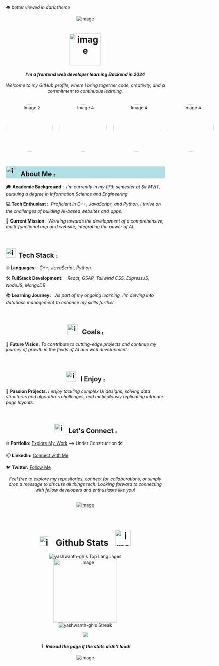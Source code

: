 <!-- ### Hi there 👋 -->
<p>
  👁️ 
  <em>
    better viewed in dark theme
  </em>
</p>

<p align="center">
  <img src="https://capsule-render.vercel.app/api?type=venom&color=gradient&height=250&section=header&text=Hi!%20I'm%20Yashwanth&fontColor=F7EFE9&fontSize=90" alt = "image"/>
</p>

<h1 align="center">
  <img src="https://media1.giphy.com/media/qAXDUie0dPweocOvnw/giphy.gif?cid=ecf05e47ti6g6ad6wpzzbnryawe53kjgxja2t5ictclalz58&ep=v1_gifs_related&rid=giphy.gif&ct=s" width="100" style="vertical-align:middle;" alt = "image">
</h1>

<h4 align="center">
  <em>
    <b>
      I'm a frontend web developer learning Backend in 2024
    </b>
  </em>
</h4>

<p align="center">
  <em>
    Welcome to my GitHub profile, where I bring together code, creativity, and a commitment to continuous learning.
  </em>
</p>

<div style="display: flex; align-items: center;">
  <div style="display: flex; align-items: center; margin-top: 20px;" align="center">
    <img src="https://github.com/yashwanth-gh/yashwanth-gh/assets/107710864/c32092c2-85e6-4168-b857-3f737122791c" alt="Image 2" width="150" height="150" style="border-radius: 50%; margin-right: 20px;" alt = "image">
    <img src="https://github.com/yashwanth-gh/yashwanth-gh/assets/107710864/ca04014f-6c34-4d91-bad3-ac5db741af87" alt="Image 4" width="150" height="150" style="border-radius: 50%; margin-right: 20px;" alt = "image">
    <img src="https://github.com/yashwanth-gh/yashwanth-gh/assets/107710864/ca04014f-6c34-4d91-bad3-ac5db741af87" alt="Image 4" width="150" height="150" style="border-radius: 50%; margin-right: 20px;" alt = "image">
    <img src="https://github.com/yashwanth-gh/yashwanth-gh/assets/107710864/c32092c2-85e6-4168-b857-3f737122791c" alt="Image 4" width="150" height="150" style="border-radius: 50%; margin-right: 20px;" alt = "image">
    <!-- Additional content or text for the second image can be added here if needed -->
  </div>
</div>


<br>

<h2 style="background-color:powderblue;"> <img src="https://media0.giphy.com/media/RRi3GncwtYHTSYODaf/giphy.gif?cid=ecf05e4741oajturmggjhottjcxs5m1wdikt8k5we1bclt9b&ep=v1_stickers_search&rid=giphy.gif&ct=s" width="32" alt = "image"> &nbsp; About Me ⨾</h2>

🎓 **Academic Background :** &nbsp;<em>I'm currently in my fifth semester at Sir MVIT, pursuing a degree in Information Science and Engineering.</em>

💻 **Tech Enthusiast :** &nbsp;<em>Proficient in C++, JavaScript, and Python, I thrive on the challenges of building AI-based websites and apps.</em>

🚀 **Current Mission:** &nbsp;<em>Working towards the development of a comprehensive, multi-functional app and website, integrating the power of AI.</em>

<br>

<h2><img src="https://media0.giphy.com/media/RJzm826vu7WbJvBtxX/giphy.gif?cid=ecf05e47ovpz63p960fnqe2l9l8ev3b599x3bw70dyty6nv2&ep=v1_gifs_related&rid=giphy.gif&ct=s" width="30" alt = "image">&nbsp;&nbsp;Tech Stack ⨾</h2>

🌐 **Languages:**&nbsp;&nbsp; <em>C++, JavaScript, Python</em>

🛠️ **FullStack Development:** &nbsp;&nbsp; <em>React, GSAP, Tailwind CSS, ExpressJS, NodeJS, MongoDB</em>

📚 **Learning Journey:**&nbsp;&nbsp; <em>As part of my ongoing learning, I'm delving into database management to enhance my skills further.</em>   

<br>

<h2 style="text-align:center"> <img src="https://media4.giphy.com/media/pB4oYINWRmtbS5FlCX/giphy.gif?cid=ecf05e47wkhkwx7fnntlrll3o8puutnty6q23ce3aza1alwy&ep=v1_gifs_related&rid=giphy.gif&ct=s" width="32" alt = "image"> &nbsp; Goals ⨾ </h2>

🚀 **Future Vision:** <em> To contribute to cutting-edge projects and continue my journey of growth in the fields of AI and web development.</em>

<br>

<h2 style="text-align:center"> <img src="https://media4.giphy.com/media/SHjOSDkKZ18qOHA5B5/giphy.gif?cid=ecf05e47pmk1y068txlw37yndwrwzepc7ofk7pubw8t0dbzp&ep=v1_stickers_search&rid=giphy.gif&ct=s" width="32" alt = "image"> &nbsp; I Enjoy ⨾ </h2>

🌟 **Passion Projects:** <em> I enjoy tackling complex UI designs, solving data structures and algorithms challenges, and meticulously replicating intricate page layouts.</em>

<br>

<h2 style="text-align:center"> <img src="https://media0.giphy.com/media/uwmNTx7NaDbJnXlKbx/giphy.gif?cid=ecf05e47punwiieyc07nnu8fta4sdbwv7p82hc6mudgtv2ez&ep=v1_gifs_related&rid=giphy.gif&ct=s" width="30" alt = "image"> &nbsp; Let's Connect ⨾ </h2>

🌐 **Portfolio:** [Explore My Work](https://yourportfolio.com/) **-->** Under Construction 🛠️

📫 **LinkedIn:** [Connect with Me](https://www.linkedin.com/in/yashwanth-b-m-4a4a09227/)

🐦 **Twitter:** [Follow Me](https://twitter.com/yashwanthbm36)    
<div align="center">
<em>
Feel free to explore my repositories, connect for collaborations, or simply drop a message to discuss all things tech. Looking forward to connecting with fellow developers and enthusiasts like you!
</em>
</div>
  
<br>
  
  <p align="center">
  <a href="https://skillicons.dev">
    <img src="https://skillicons.dev/icons?i=git,html,css,bootstrap,sass,tailwind,js,ts,react,redux,nodejs,mongodb,appwrite,postman,express,vite,linux,cpp,mysql&theme=light" alt = "image" />
  </a>
</p>

<br>

<div align="center">
  <h1 style="text-align:center">
    <img src="https://media4.giphy.com/media/3ai0TGECMTkuYzBPS4/giphy.gif?cid=ecf05e47rgofswwoxgb9sss7nb7wekgw41jybpnym21kx3md&ep=v1_gifs_related&rid=giphy.gif&ct=s" width="30" alt = "image">
    &nbsp; Github Stats &nbsp;
    <img src="https://media4.giphy.com/media/2sbQ9kfHlN43TsfjeE/giphy.gif?cid=ecf05e47sgz05eeetquf2o4zzkn6vx9hts62shoxaiitxe4d&ep=v1_gifs_related&rid=giphy.gif&ct=s" width="50" alt = "image">
  </h1>

  ![yashwanth-gh's Top Languages](https://github-readme-stats.vercel.app/api/top-langs/?username=yashwanth-gh&theme=vue-dark&show_icons=true&hide_border=true&layout=compact)   
  <img src="https://media0.giphy.com/media/tsvRwKnB4t9rkvYKWS/giphy.gif?cid=ecf05e47ucxr45hh04fonnl5gvs1gozilxpvrxhlkbghrgb8&ep=v1_gifs_related&rid=giphy.gif&ct=s" width="200" alt = "image">    
  ![yashwanth-gh's Streak](https://github-readme-streak-stats.herokuapp.com/?user=yashwanth-gh&theme=vue-dark&hide_border=true)    
  
  <img align="center" src="https://github-readme-activity-graph.vercel.app/graph?username=yashwanth-gh&theme=redical"/>

  <h4>
    <img src="https://media0.giphy.com/media/Jmn641UpKSp5SukKxw/giphy.gif?cid=ecf05e47gmjg12cfco9ilso6tppzw2lsfcd8zw6ygf6brfw7&ep=v1_gifs_related&rid=giphy.gif&ct=s" width="15" alt = "image">
    <em>Reload the page if the stats didn't load!</em>
  </h4>
</div>

<!--   <img src="https://capsule-render.vercel.app/api?type=waving&color=gradient&height=250&section=header&text=%20&fontSize=90&rotate=-180" /> -->

<p align="center">
  <img src="https://capsule-render.vercel.app/api?color=F7EFE9&section=footer&height=150&type=waving&text=%20{🙏}%20&fontColor=F7EFE9&fontSize=20" alt = "image" />
</p>
